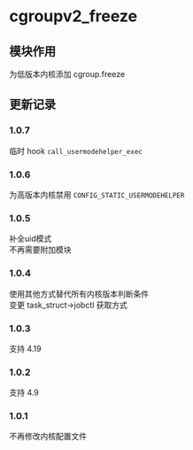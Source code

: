 # cgroupv2_freeze
## 模块作用
为低版本内核添加 cgroup.freeze

## 更新记录
### 1.0.7
临时 hook `call_usermodehelper_exec`
### 1.0.6
为高版本内核禁用 `CONFIG_STATIC_USERMODEHELPER`
### 1.0.5
补全uid模式<br />
不再需要附加模块
### 1.0.4
使用其他方式替代所有内核版本判断条件<br />
变更 task_struct->jobctl 获取方式
### 1.0.3
支持 4.19
### 1.0.2
支持 4.9
### 1.0.1
不再修改内核配置文件
